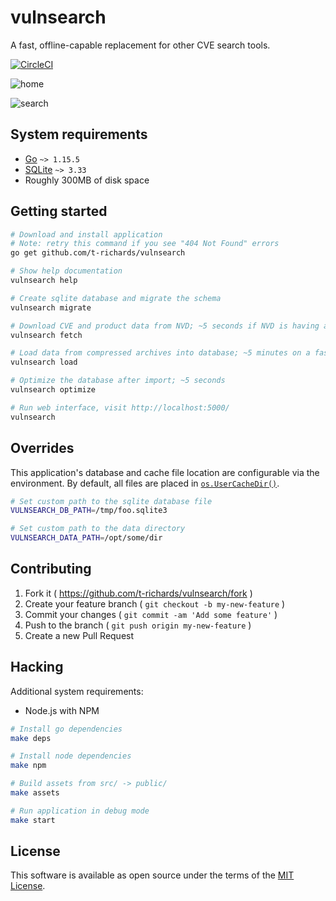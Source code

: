 # vulnsearch

A fast, offline-capable replacement for other CVE search tools.

[![CircleCI](https://circleci.com/gh/t-richards/vulnsearch.svg?style=svg)](https://circleci.com/gh/t-richards/vulnsearch)

![home](https://user-images.githubusercontent.com/3905798/100484708-86068280-30cb-11eb-8f9a-a3b610e17845.png)

![search](https://user-images.githubusercontent.com/3905798/100484711-8737af80-30cb-11eb-97c0-ec5a7eba8408.png)


## System requirements

- [Go][golang] `~> 1.15.5`
- [SQLite][sqlite] `~> 3.33`
- Roughly 300MB of disk space

## Getting started

```bash
# Download and install application
# Note: retry this command if you see "404 Not Found" errors
go get github.com/t-richards/vulnsearch

# Show help documentation
vulnsearch help

# Create sqlite database and migrate the schema
vulnsearch migrate

# Download CVE and product data from NVD; ~5 seconds if NVD is having a good day.
vulnsearch fetch

# Load data from compressed archives into database; ~5 minutes on a fast machine.
vulnsearch load

# Optimize the database after import; ~5 seconds
vulnsearch optimize

# Run web interface, visit http://localhost:5000/
vulnsearch
```

## Overrides

This application's database and cache file location are configurable via the environment.
By default, all files are placed in [`os.UserCacheDir()`][cachedir].

```bash
# Set custom path to the sqlite database file
VULNSEARCH_DB_PATH=/tmp/foo.sqlite3

# Set custom path to the data directory
VULNSEARCH_DATA_PATH=/opt/some/dir
```

## Contributing

1. Fork it ( <https://github.com/t-richards/vulnsearch/fork> )
2. Create your feature branch ( `git checkout -b my-new-feature` )
3. Commit your changes ( `git commit -am 'Add some feature'` )
4. Push to the branch ( `git push origin my-new-feature` )
5. Create a new Pull Request

## Hacking

Additional system requirements:

- Node.js with NPM

```bash
# Install go dependencies
make deps

# Install node dependencies
make npm

# Build assets from src/ -> public/
make assets

# Run application in debug mode
make start
```

## License

This software is available as open source under the terms of the [MIT License][license].

[cachedir]: https://golang.org/pkg/os/#UserCacheDir
[golang]: https://golang.org
[license]: LICENSE
[sqlite]: https://www.sqlite.org/index.html
